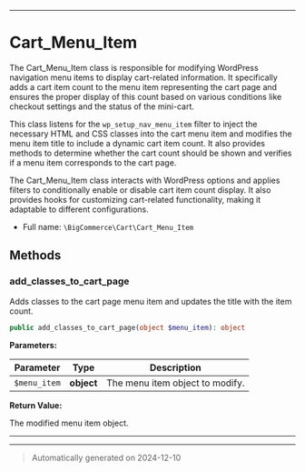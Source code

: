 ***

# Cart_Menu_Item

The Cart_Menu_Item class is responsible for modifying WordPress navigation menu items
to display cart-related information. It specifically adds a cart item count to the menu
item representing the cart page and ensures the proper display of this count based on
various conditions like checkout settings and the status of the mini-cart.

This class listens for the `wp_setup_nav_menu_item` filter to inject the necessary
HTML and CSS classes into the cart menu item and modifies the menu item title to
include a dynamic cart item count. It also provides methods to determine whether
the cart count should be shown and verifies if a menu item corresponds to the cart page.

The Cart_Menu_Item class interacts with WordPress options and applies filters to
conditionally enable or disable cart item count display. It also provides hooks
for customizing cart-related functionality, making it adaptable to different configurations.

* Full name: `\BigCommerce\Cart\Cart_Menu_Item`




## Methods


### add_classes_to_cart_page

Adds classes to the cart page menu item and updates the title with the item count.

```php
public add_classes_to_cart_page(object $menu_item): object
```








**Parameters:**

| Parameter | Type | Description |
|-----------|------|-------------|
| `$menu_item` | **object** | The menu item object to modify. |


**Return Value:**

The modified menu item object.




***


***
> Automatically generated on 2024-12-10
